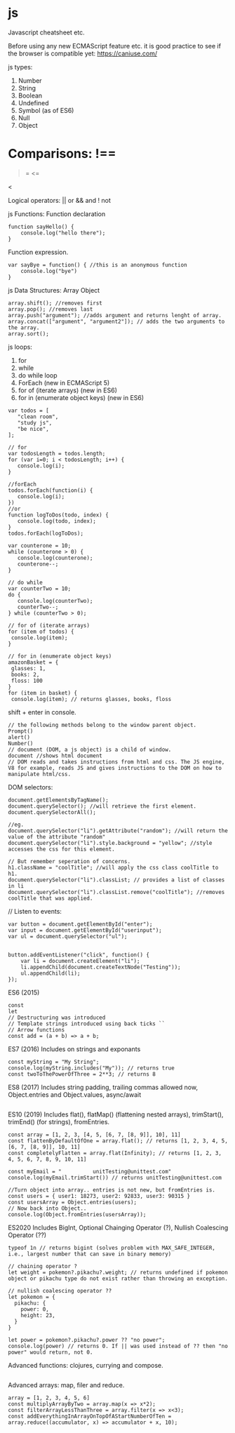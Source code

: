 # js
Javascript cheatsheet etc.

Before using any new ECMAScript feature etc. it is good practice to see if the browser is compatible yet: https://caniuse.com/

js types:
1. Number
2. String
3. Boolean
4. Undefined
5. Symbol (as of ES6)
6. Null
7. Object

Comparisons:
!==
===
>=
<=
>
<

Logical operators:
|| or
&& and
! not

js Functions:
Function declaration 
```
function sayHello() {
	console.log("hello there");
}
```
Function expression.
```
var sayBye = function() { //this is an anonymous function
	console.log("bye")
}
```

js Data Structures:
Array
Object
```
array.shift(); //removes first
array.pop(); //removes last
array.push("argument"); //adds argument and returns lenght of array.
array.concat(["argument", "argument2"]); // adds the two arguments to the array.
array.sort();
```
js loops:
1. for
2. while
3. do while loop
4. ForEach (new in ECMAScript 5)
5. for of (iterate arrays) (new in ES6)
6. for in (enumerate object keys) (new in ES6)
 ```
var todos = [
	"clean room",
	"study js",
	"be nice",
];

// for
var todosLength = todos.length;
for (var i=0; i < todosLength; i++) {
	console.log(i);
}

//forEach
todos.forEach(function(i) {
	console.log(i);
})
//or
function logToDos(todo, index) {
	console.log(todo, index);
}
todos.forEach(logToDos);

var counterone = 10;
while (counterone > 0) {
	console.log(counterone);
	counterone--;
}

// do while
var counterTwo = 10;
do {
	console.log(counterTwo);
	counterTwo--;
} while (counterTwo > 0);

// for of (iterate arrays)
for (item of todos) {
  console.log(item);
}

// for in (enumerate object keys)
amazonBasket = {
  glasses: 1,
  books: 2,
  floss: 100
}
for (item in basket) {
  console.log(item); // returns glasses, books, floss
 ```

shift + enter in console.
```
// the following methods belong to the window parent object.
Prompt()
alert()
Number()
// document (DOM, a js object) is a child of window.
document //shows html document
// DOM reads and takes instructions from html and css. The JS engine, V8 for example, reads JS and gives instructions to the DOM on how to manipulate html/css.
```
DOM selectors:
```
document.getElementsByTagName();
document.querySelector(); //will retrieve the first element.
document.querySelectorAll();

//eg.
document.querySelector("li").getAttribute("random"); //will return the value of the attribute "random"
document.querySelector("li").style.background = "yellow"; //style accesses the css for this element.

// But remember seperation of concerns.
h1.className = "coolTitle"; //will apply the css class coolTitle to h1.
document.querySelector("li").classList; // provides a list of classes in li
document.querySelector("li").classList.remove("coolTitle"); //removes coolTitle that was applied.

```
// Listen to events:
```
var button = document.getElementById("enter");
var input = document.getElementById("userinput");
var ul = document.querySelector("ul");


button.addEventListener("click", function() {
	var li = document.createElement("li");
	li.appendChild(document.createTextNode("Testing"));
	ul.appendChild(li);
});
```
ES6 (2015)
```
const
let
// Destructuring was introduced
// Template strings introduced using back ticks ``
// Arrow functions
const add = (a + b) => a + b;
```
ES7 (2016)
Includes on strings and exponants
```
const myString = "My String";
console.log(myString.includes("My")); // returns true
const twoToThePowerOfThree = 2**3; // returns 8
```
ES8 (2017)
Includes string padding, trailing commas allowed now, Object.entries and Object.values, async/await
```

```
ES10 (2019)
Includes flat(), flatMap() (flattening nested arrays), trimStart(), trimEnd() (for strings), fromEntries.
```
const array = [1, 2, 3, [4, 5, [6, 7, [8, 9]], 10], 11]
const flattenByDefaultOfOne = array.flat(); // returns [1, 2, 3, 4, 5, [6, 7, [8, 9]], 10, 11]
const completelyFlatten = array.flat(Infinity); // returns [1, 2, 3, 4, 5, 6, 7, 8, 9, 10, 11]

const myEmail = "          unitTesting@unittest.com"
console.log(myEmail.trimStart()) // returns unitTesting@unittest.com

//Turn object into array.. entries is not new, but fromEntries is.
const users = { user1: 18273, user2: 92833, user3: 90315 }
const usersArray = Object.entries(users);
// Now back into Object..
console.log(Object.fromEntries(usersArray));
```
ES2020 
Includes BigInt, Optional Chainging Operator (?), Nullish Coalescing Operator (??)
```
typeof 1n // returns bigint (solves problem with MAX_SAFE_INTEGER, i.e., largest number that can save in binary memory)

// chaining operator ?
let weight = pokemon?.pikachu?.weight; // returns undefined if pokemon object or pikachu type do not exist rather than throwing an exception.

// nullish coalescing operator ??
let pokemon = {
  pikachu: {
    power: 0,
    height: 23,
  }
}

let power = pokemon?.pikachu?.power ?? "no power";
console.log(power) // returns 0. If || was used instead of ?? then "no power" would return, not 0.

```
Advanced functions: clojures, currying and compose.
```
```
Advanced arrays: map, filer and reduce.
```
array = [1, 2, 3, 4, 5, 6]
const multiplyArrayByTwo = array.map(x => x*2);
const filterArrayLessThanThree = array.filter(x => x<3);
const addEverythingInArrayOnTopOfAStartNumberOfTen = array.reduce((accumulator, x) => accumulator + x, 10);
```
